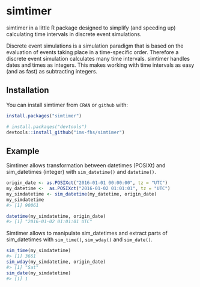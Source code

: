 
<!-- README.md is generated from README.Rmd. Please edit that file -->
simtimer
========

simtimer in a little R package designed to simplify (and speeding up) calculating time intervals in discrete event simulations.

Discrete event simulations is a simulation paradigm that is based on the evaluation of events taking place in a time-specific order. Therefore a discrete event simulation calculates many time intervals. simtimer handles dates and times as integers. This makes working with time intervals as easy (and as fast) as subtracting integers.

Installation
------------

You can install simtimer from `CRAN` or `github` with:

``` r
install.packages("simtimer")

# install.packages("devtools")
devtools::install_github("ims-fhs/simtimer")
```

Example
-------

Simtimer allows transformation between datetimes (POSIXt) and sim\_datetimes (integer) with `sim_datetime()` and `datetime()`.

``` r
origin_date <- as.POSIXct("2016-01-01 00:00:00", tz = "UTC")
my_datetime <-  as.POSIXct("2016-01-02 01:01:01", tz = "UTC")
my_simdatetime <- sim_datetime(my_datetime, origin_date)
my_simdatetime
#> [1] 90061
```

``` r
datetime(my_simdatetime, origin_date)
#> [1] "2016-01-02 01:01:01 UTC"
```

Simtimer allows to manipulate sim\_datetimes and extract parts of sim\_datetimes with `sim_time()`, `sim_wday()` and `sim_date()`.

``` r
sim_time(my_simdatetime)
#> [1] 3661
sim_wday(my_simdatetime, origin_date)
#> [1] "Sat"
sim_date(my_simdatetime)
#> [1] 1
```
